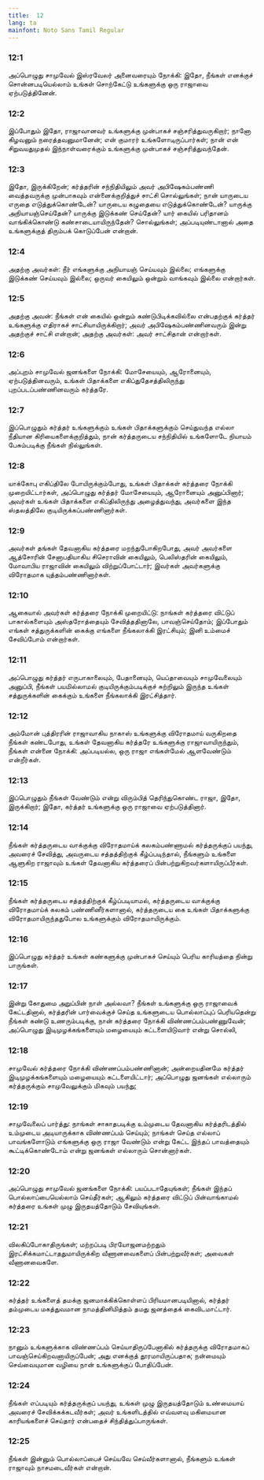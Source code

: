```yaml
---
title:  12
lang: ta
mainfont: Noto Sans Tamil Regular
---
```


###  12:1

அப்பொழுது சாமுவேல் இஸ்ரவேலர் அனைவரையும் நோக்கி: இதோ, நீங்கள் எனக்குச் சொன்னபடியெல்லாம் உங்கள் சொற்கேட்டு உங்களுக்கு ஒரு ராஜாவை ஏற்படுத்தினேன்.

###  12:2

இப்போதும் இதோ, ராஜாவானவர் உங்களுக்கு முன்பாகச் சஞ்சரித்துவருகிறார்; நானோ கிழவனும் நரைத்தவனுமானேன்; என் குமாரர் உங்களோடிருப்பார்கள்; நான் என் சிறுவயதுமுதல் இந்நாள்வரைக்கும் உங்களுக்கு முன்பாகச் சஞ்சரித்துவந்தேன்.

###  12:3

இதோ, இருக்கிறேன்; கர்த்தரின் சந்நிதியிலும் அவர் அபிஷேகம்பண்ணி வைத்தவருக்கு முன்பாகவும் என்னைக்குறித்துச் சாட்சி சொல்லுங்கள்; நான் யாருடைய எருதை எடுத்துக்கொண்டேன்? யாருடைய கழுதையை எடுத்துக்கொண்டேன்? யாருக்கு அநியாயஞ்செய்தேன்? யாருக்கு இடுக்கண் செய்தேன்? யார் கையில் பரிதானம் வாங்கிக்கொண்டு கண்சாடையாயிருந்தேன்? சொல்லுங்கள்; அப்படியுண்டானால் அதை உங்களுக்குத் திரும்பக் கொடுப்பேன் என்றான்.

###  12:4

அதற்கு அவர்கள்: நீர் எங்களுக்கு அநியாயஞ் செய்யவும் இல்லை; எங்களுக்கு இடுக்கண் செய்யவும் இல்லை; ஒருவர் கையிலும் ஒன்றும் வாங்கவும் இல்லை என்றார்கள்.

###  12:5

அதற்கு அவன்: நீங்கள் என் கையில் ஒன்றும் கண்டுபிடிக்கவில்லை என்பதற்குக் கர்த்தர் உங்களுக்கு எதிராகச் சாட்சியாயிருக்கிறார்; அவர் அபிஷேகம்பண்ணினவரும் இன்று அதற்குச் சாட்சி என்றான்; அதற்கு அவர்கள்: அவர் சாட்சிதான் என்றார்கள்.

###  12:6

அப்புறம் சாமுவேல் ஜனங்களை நோக்கி: மோசேயையும், ஆரோனையும், ஏற்படுத்தினவரும், உங்கள் பிதாக்களை எகிப்துதேசத்திலிருந்து புறப்படப்பண்ணினவரும் கர்த்தரே.

###  12:7

இப்பொழுதும் கர்த்தர் உங்களுக்கும் உங்கள் பிதாக்களுக்கும் செய்துவந்த எல்லா நீதியான கிரியைகளைக்குறித்தும், நான் கர்த்தருடைய சந்நிதியில் உங்களோடே நியாயம் பேசும்படிக்கு நீங்கள் நில்லுங்கள்.

###  12:8

யாக்கோபு எகிப்திலே போயிருக்கும்போது, உங்கள் பிதாக்கள் கர்த்தரை நோக்கி முறையிட்டார்கள், அப்பொழுது கர்த்தர் மோசேயையும், ஆரோனையும் அனுப்பினார்; அவர்கள் உங்கள் பிதாக்களை எகிப்திலிருந்து அழைத்துவந்து, அவர்களை இந்த ஸ்தலத்திலே குடியிருக்கப்பண்ணினார்கள்.

###  12:9

அவர்கள் தங்கள் தேவனாகிய கர்த்தரை மறந்துபோகிறபோது, அவர் அவர்களை ஆத்சோரின் சேனாபதியாகிய சிசெராவின் கையிலும், பெலிஸ்தரின் கையிலும், மோவாபிய ராஜாவின் கையிலும் விற்றுப்போட்டார்; இவர்கள் அவர்களுக்கு விரோதமாக யுத்தம்பண்ணினார்கள்.

###  12:10

ஆகையால் அவர்கள் கர்த்தரை நோக்கி முறையிட்டு: நாங்கள் கர்த்தரை விட்டுப் பாகால்களையும் அஸ்தரோத்தையும் சேவித்ததினாலே, பாவஞ்செய்தோம்; இப்போதும் எங்கள் சத்துருக்களின் கைக்கு எங்களை நீங்கலாக்கி இரட்சியும்; இனி உம்மைச் சேவிப்போம் என்றார்கள்.

###  12:11

அப்பொழுது கர்த்தர் எருபாகாலையும், பேதானையும், யெப்தாவையும் சாமுவேலையும் அனுப்பி, நீங்கள் பயமில்லாமல் குடியிருக்கும்படிக்குச் சுற்றிலும் இருந்த உங்கள் சத்துருக்களின் கைக்கும் உங்களை நீங்கலாக்கி இரட்சித்தார்.

###  12:12

அம்மோன் புத்திரரின் ராஜாவாகிய நாகாஸ் உங்களுக்கு விரோதமாய் வருகிறதை நீங்கள் கண்டபோது, உங்கள் தேவனாகிய கர்த்தரே உங்களுக்கு ராஜாவாயிருந்தும், நீங்கள் என்னை நோக்கி: அப்படியல்ல, ஒரு ராஜா எங்கள்மேல் ஆளவேண்டும் என்றீர்கள்.

###  12:13

இப்பொழுதும் நீங்கள் வேண்டும் என்று விரும்பித் தெரிந்துகொண்ட ராஜா, இதோ, இருக்கிறார்; இதோ, கர்த்தர் உங்களுக்கு ஒரு ராஜாவை ஏற்படுத்தினார்.

###  12:14

நீங்கள் கர்த்தருடைய வாக்குக்கு விரோதமாய்க் கலகம்பண்ணாமல் கர்த்தருக்குப் பயந்து, அவரைச் சேவித்து, அவருடைய சத்தத்திற்குக் கீழ்ப்படிந்தால், நீங்களும் உங்களை ஆளுகிற ராஜாவும் உங்கள் தேவனாகிய கர்த்தரைப் பின்பற்றுகிறவர்களாயிருப்பீர்கள்.

###  12:15

நீங்கள் கர்த்தருடைய சத்தத்திற்குக் கீழ்ப்படியாமல், கர்த்தருடைய வாக்குக்கு விரோதமாய்க் கலகம் பண்ணினீர்களானால், கர்த்தருடைய கை உங்கள் பிதாக்களுக்கு விரோதமாயிருந்ததுபோல உங்களுக்கும் விரோதமாயிருக்கும்.

###  12:16

இப்பொழுது கர்த்தர் உங்கள் கண்களுக்கு முன்பாகச் செய்யும் பெரிய காரியத்தை நின்று பாருங்கள்.

###  12:17

இன்று கோதுமை அறுப்பின் நாள் அல்லவா? நீங்கள் உங்களுக்கு ஒரு ராஜாவைக் கேட்டதினால், கர்த்தரின் பார்வைக்குச் செய்த உங்களுடைய பொல்லாப்புப் பெரியதென்று நீங்கள் கண்டு உணரும்படிக்கு, நான் கர்த்தரை நோக்கி விண்ணப்பம்பண்ணுவேன்; அப்பொழுது இடிமுழக்கங்களையும் மழையையும் கட்டளையிடுவார் என்று சொல்லி,

###  12:18

சாமுவேல் கர்த்தரை நோக்கி விண்ணப்பம்பண்ணினான்; அன்றையதினமே கர்த்தர் இடிமுழக்கங்களையும் மழையையும் கட்டளையிட்டார்; அப்பொழுது ஜனங்கள் எல்லாரும் கர்த்தருக்கும் சாமுவேலுக்கும் மிகவும் பயந்து;

###  12:19

சாமுவேலைப் பார்த்து: நாங்கள் சாகாதபடிக்கு உம்முடைய தேவனாகிய கர்த்தரிடத்தில் உம்முடைய அடியாருக்காக விண்ணப்பம் செய்யும்; நாங்கள் செய்த எல்லாப் பாவங்களோடும் எங்களுக்கு ஒரு ராஜா வேண்டும் என்று கேட்ட இந்தப் பாவத்தையும் கூட்டிக்கொண்டோம் என்று ஜனங்கள் எல்லாரும் சொன்னார்கள்.

###  12:20

அப்பொழுது சாமுவேல் ஜனங்களை நோக்கி: பயப்படாதேயுங்கள்; நீங்கள் இந்தப் பொல்லாப்பையெல்லாம் செய்தீர்கள்; ஆகிலும் கர்த்தரை விட்டுப் பின்வாங்காமல் கர்த்தரை உங்கள் முழு இருதயத்தோடும் சேவியுங்கள்.

###  12:21

விலகிப்போகாதிருங்கள்; மற்றப்படி பிரயோஜனமற்றதும் இரட்சிக்கமாட்டாததுமாயிருக்கிற வீணானவைகளைப் பின்பற்றுவீர்கள்; அவைகள் வீணானவைகளே.

###  12:22

கர்த்தர் உங்களைத் தமக்கு ஜனமாக்கிக்கொள்ளப் பிரியமானபடியினால், கர்த்தர் தம்முடைய மகத்துவமான நாமத்தினிமித்தம் தமது ஜனத்தைக் கைவிடமாட்டார்.

###  12:23

நானும் உங்களுக்காக விண்ணப்பம் செய்யாதிருப்பேனாகில் கர்த்தருக்கு விரோதமாகப் பாவஞ்செய்கிறவனாயிருப்பேன்; அது எனக்குத் தூரமாயிருப்பதாக; நன்மையும் செவ்வையுமான வழியை நான் உங்களுக்குப் போதிப்பேன்.

###  12:24

நீங்கள் எப்படியும் கர்த்தருக்குப் பயந்து, உங்கள் முழு இருதயத்தோடும் உண்மையாய் அவரைச் சேவிக்கக்கடவீர்கள்; அவர் உங்களிடத்தில் எவ்வளவு மகிமையான காரியங்களைச் செய்தார் என்பதைச் சிந்தித்துப்பாருங்கள்.

###  12:25

நீங்கள் இன்னும் பொல்லாப்பைச் செய்யவே செய்வீர்களானால், நீங்களும் உங்கள் ராஜாவும் நாசமடைவீர்கள் என்றான்.

